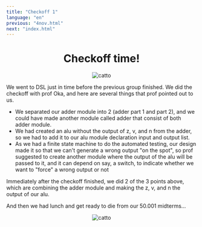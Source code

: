 ```yaml
---
title: "Checkoff 1"
language: "en"
previous: "4nov.html"
next: "index.html"
---
```


<center><h1>Checkoff time!</h1></center>
<center><img src="https://media1.tenor.com/images/5998dc6b4576b29ba1d61a084f3d79d0/tenor.gif?itemid=5772115" alt="catto"/></center>

We went to DSL just in time before the previous group finished. We did the checkoff with prof Oka, and here are several things that prof pointed out to us.
- We separated our adder module into 2 (adder part 1 and part 2), and we could have made another module called adder that consist of both adder module.
- We had created an alu without the output of z, v, and n from the adder, so we had to add it to our alu module declaration input and output list.
- As we had a finite state machine to do the automated testing, our design made it so that we can't generate a wrong output "on the spot", so prof suggested to create another module where the output of the alu will be passed to it, and it can depend on say, a switch, to indicate whether we want to "force" a wrong output or not

Immediately after the checkoff finished, we did 2 of the 3 points above, which are combining the adder module and making the z, v, and n the output of our alu.

And then we had lunch and get ready to die from our 50.001 midterms...

<center><img src="https://media0.giphy.com/media/z1bMHX8k9Z3yg/giphy.gif" alt="catto"/></center>